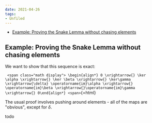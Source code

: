 ```yaml
---
date: 2021-04-26
tags:
- Unfiled
---
```


-   [Example: Proving the Snake Lemma without chasing elements](#example-proving-the-snake-lemma-without-chasing-elements)














## Example: Proving the Snake Lemma without chasing elements

We want to show that this sequence is exact:

`
<span class="math display">
\begin{align*} 0 \xrightarrow{} \ker \alpha \xrightarrow{} \ker \beta \xrightarrow{} \ker\gamma \xrightarrow{\delta} \operatorname{im}\alpha \xrightarrow{} \operatorname{im}\beta \xrightarrow{}\operatorname{im}\gamma \xrightarrow{} 0\end{align*}
<span>`{=html}

The usual proof involves pushing around elements - all of the maps are "obvious", except for $\delta$.

todo
